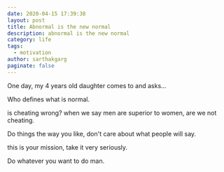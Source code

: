 ```yaml
---
date: 2020-04-15 17:39:38
layout: post
title: Abnormal is the new normal
description: abnormal is the new normal
category: life
tags:
  - motivation
author: sarthakgarg
paginate: false
---
```

One day, my 4 years old daughter comes to and asks...

Who defines what is normal. 

is cheating wrong? when we say men are superior to women, are we not cheating.

Do things the way you like, don't care about what people will say. 



this is your mission, take it very seriously.

Do whatever you want to do man.